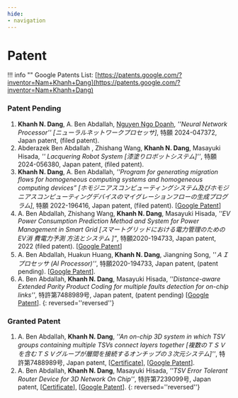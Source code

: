 ```yaml
---
hide:
- navigation
---
```


# Patent

!!! info ""
    Google Patents List: [https://patents.google.com/?inventor=Nam+Khanh+Dang](https://patents.google.com/?inventor=Nam+Khanh+Dang)


### Patent Pending

1. **Khanh N. Dang**, A. Ben Abdallah, <u>Nguyen Ngo Doanh</u>, *''Neural Network Processor'' [ニューラルネットワークプロセッサ]*, 特願  2024-047372,  Japan patent,  (filed patent).
2. Abderazek Ben Abdallah , Zhishang Wang, **Khanh N. Dang**, Masayuki Hisada, *'' Lacquering Robot System [漆塗りロボットシステム]''*, 特願2024-056380,  Japan patent,  (filed patent).
3. **Khanh N. Dang**, A. Ben Abdallah, *''Program for generating migration flows for homogeneous computing systems and homogeneous computing devices” [ホモジニアスコンピューティングシステム及びホモジニアスコンピューティングデバイスのマイグレーションフローの生成プログラム]*, 特願 2022-196416, Japan patent, (filed patent). \[[Google Patent](https://patents.google.com/patent/JP2024082516A/)\]
4. A. Ben Abdallah, Zhishang Wang, **Khanh N. Dang**, Masayuki Hisada, *''EV Power Consumption Prediction Method and System for Power Management in Smart Grid [スマートグリッドにおける電力管理のためのEV消 費電力予測 方法とシステム ]”*, 特願2020-194733, Japan patent, 2022 (filed patent). \[[Google Patent](https://patents.google.com/patent/JP2024114410A/)\]
5. A. Ben Abdallah, Huakun Huang, **Khanh N. Dang**, Jiangning Song, *''ＡＩプロセッサ (AI Processor)''*, 特願2020-194733, Japan patent, (patent pending). \[[Google Patent](https://patents.google.com/patent/JP2022083341A/)\].
6. A. Ben Abdallah, **Khanh N. Dang**, Masayuki Hisada, *''Distance-aware Extended Parity Product Coding for multiple faults detection for on-chip links''*, 特許第7488989号, Japan patent,  (patent pending) \[[Google Patent](https://patents.google.com/patent/JP2022063152A/)\].
{: reversed=''reversed''}

### Granted Patent
1. A. Ben Abdallah, **Khanh N. Dang**, *''An on-chip 3D system in which TSV groups containing multiple TSVs connect layers together [複数のＴＳＶを含むＴＳＶグループが層間を接続するオンチップの３次元システム]''*, 特許第7488989号, Japan patent, \[[Certificate](share/patents/P_7488989.pdf)\], \[[Google Patent](https://patents.google.com/patent/JP2021190829A/)\].
2.  A. Ben Abdallah, **Khanh N. Dang**, Masayuki Hisada, *''TSV Error Tolerant Router Device for 3D Network On Chip''*, 特許第7239099号, Japan patent, \[[Certificate](share/patents/P_7239099.pdf)\], \[[Google Patent](https://patents.google.com/patent/JP2019092020A/)\].
{: reversed=''reversed''}

